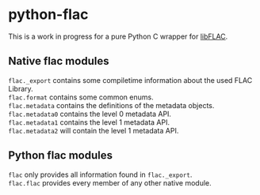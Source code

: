 python-flac
===========

This is a work in progress for a pure Python C wrapper for [libFLAC](https://xiph.org/flac/).


Native flac modules
-------------------

`flac._export` contains some compiletime information about the used FLAC Library.  
`flac.format` contains some common enums.  
`flac.metadata` contains the definitions of the metadata objects.  
`flac.metadata0` contains the level 0 metadata API.  
`flac.metadata1` contains the level 1 metadata API.  
`flac.metadata2` will contain the level 1 metadata API.

Python flac modules
-------------------

`flac` only provides all information found in `flac._export`.  
`flac.flac` provides every member of any other native module.

